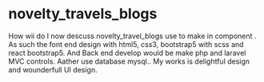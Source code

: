 #  novelty_travels_blogs
 How wii do  I now descuss  novelty_travel_blogs use to make in component . As such the font end design with html5, css3, bootstrap5 with scss and react bootstrap5. And Back end develop  would be make php and laravel MVC controls. Aather use database mysql.. My works is delightful design and wounderfull UI design.
